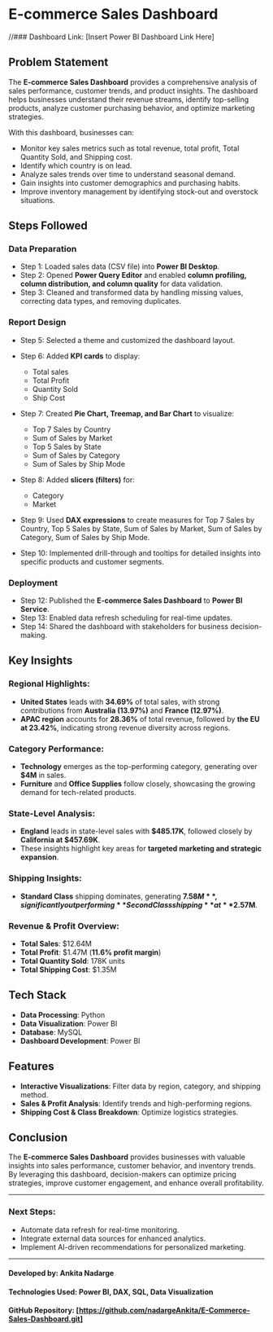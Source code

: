 # E-commerce Sales Dashboard

//### Dashboard Link: [Insert Power BI Dashboard Link Here]

## Problem Statement

The **E-commerce Sales Dashboard** provides a comprehensive analysis of sales performance, customer trends, and product insights. The dashboard helps businesses understand their revenue streams, identify top-selling products, analyze customer purchasing behavior, and optimize marketing strategies. 

With this dashboard, businesses can:
- Monitor key sales metrics such as total revenue, total profit, Total Quantity Sold, and Shipping cost.
- Identify which country is on lead.
- Analyze sales trends over time to understand seasonal demand.
- Gain insights into customer demographics and purchasing habits.
- Improve inventory management by identifying stock-out and overstock situations.

## Steps Followed

### Data Preparation
- Step 1: Loaded sales data (CSV file) into **Power BI Desktop**.
- Step 2: Opened **Power Query Editor** and enabled **column profiling, column distribution, and column quality** for data validation.
- Step 3: Cleaned and transformed data by handling missing values, correcting data types, and removing duplicates.

### Report Design
- Step 5: Selected a theme and customized the dashboard layout.
- Step 6: Added **KPI cards** to display:
  - Total sales 
  - Total Profit
  - Quantity Sold
  - Ship Cost
- Step 7: Created **Pie Chart, Treemap, and Bar Chart** to visualize:
  - Top 7 Sales by Country
  - Sum of Sales by Market
  - Top 5 Sales by State
  - Sum of Sales by Category
  - Sum of Sales by Ship Mode
- Step 8: Added **slicers (filters)** for:
  - Category
  - Market

- Step 9: Used **DAX expressions** to create measures for Top 7 Sales by Country, Top 5 Sales by State, Sum of Sales by Market, Sum of Sales by Category, Sum of Sales by Ship Mode.
- Step 10: Implemented drill-through and tooltips for detailed insights into specific products and customer segments.

### Deployment
- Step 12: Published the **E-commerce Sales Dashboard** to **Power BI Service**.
- Step 13: Enabled data refresh scheduling for real-time updates.
- Step 14: Shared the dashboard with stakeholders for business decision-making.

##  Key Insights

###  Regional Highlights:
- **United States** leads with **34.69%** of total sales, with strong contributions from **Australia (13.97%)** and **France (12.97%)**.
- **APAC region** accounts for **28.36%** of total revenue, followed by **the EU at 23.42%**, indicating strong revenue diversity across regions.

### Category Performance:
- **Technology** emerges as the top-performing category, generating over **$4M** in sales.
- **Furniture** and **Office Supplies** follow closely, showcasing the growing demand for tech-related products.

###  State-Level Analysis:
- **England** leads in state-level sales with **$485.17K**, followed closely by **California at $457.69K**.
- These insights highlight key areas for **targeted marketing and strategic expansion**.

###  Shipping Insights:
- **Standard Class** shipping dominates, generating **$7.58M**, significantly outperforming **Second Class shipping** at **$2.57M**.

###  Revenue & Profit Overview:
- **Total Sales**: $12.64M
- **Total Profit**: $1.47M (**11.6% profit margin**)
- **Total Quantity Sold**: 178K units
- **Total Shipping Cost**: $1.35M

##  Tech Stack
- **Data Processing**: Python 
- **Data Visualization**: Power BI 
- **Database**: MySQL
- **Dashboard Development**: Power BI 

##  Features
- **Interactive Visualizations**: Filter data by region, category, and shipping method.
- **Sales & Profit Analysis**: Identify trends and high-performing regions.
- **Shipping Cost & Class Breakdown**: Optimize logistics strategies.


## Conclusion
The **E-commerce Sales Dashboard** provides businesses with valuable insights into sales performance, customer behavior, and inventory trends. By leveraging this dashboard, decision-makers can optimize pricing strategies, improve customer engagement, and enhance overall profitability.

---

### Next Steps:
- Automate data refresh for real-time monitoring.
- Integrate external data sources for enhanced analytics.
- Implement AI-driven recommendations for personalized marketing.

---

#### **Developed by:** Ankita Nadarge
#### **Technologies Used:** Power BI, DAX, SQL, Data Visualization
#### **GitHub Repository:** [https://github.com/nadargeAnkita/E-Commerce-Sales-Dashboard.git]
